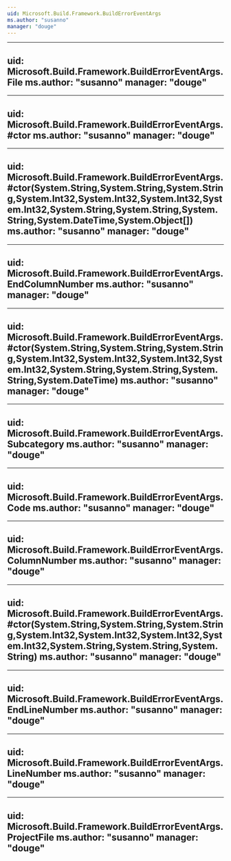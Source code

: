```yaml
---
uid: Microsoft.Build.Framework.BuildErrorEventArgs
ms.author: "susanno"
manager: "douge"
---
```


---
uid: Microsoft.Build.Framework.BuildErrorEventArgs.File
ms.author: "susanno"
manager: "douge"
---

---
uid: Microsoft.Build.Framework.BuildErrorEventArgs.#ctor
ms.author: "susanno"
manager: "douge"
---

---
uid: Microsoft.Build.Framework.BuildErrorEventArgs.#ctor(System.String,System.String,System.String,System.Int32,System.Int32,System.Int32,System.Int32,System.String,System.String,System.String,System.DateTime,System.Object[])
ms.author: "susanno"
manager: "douge"
---

---
uid: Microsoft.Build.Framework.BuildErrorEventArgs.EndColumnNumber
ms.author: "susanno"
manager: "douge"
---

---
uid: Microsoft.Build.Framework.BuildErrorEventArgs.#ctor(System.String,System.String,System.String,System.Int32,System.Int32,System.Int32,System.Int32,System.String,System.String,System.String,System.DateTime)
ms.author: "susanno"
manager: "douge"
---

---
uid: Microsoft.Build.Framework.BuildErrorEventArgs.Subcategory
ms.author: "susanno"
manager: "douge"
---

---
uid: Microsoft.Build.Framework.BuildErrorEventArgs.Code
ms.author: "susanno"
manager: "douge"
---

---
uid: Microsoft.Build.Framework.BuildErrorEventArgs.ColumnNumber
ms.author: "susanno"
manager: "douge"
---

---
uid: Microsoft.Build.Framework.BuildErrorEventArgs.#ctor(System.String,System.String,System.String,System.Int32,System.Int32,System.Int32,System.Int32,System.String,System.String,System.String)
ms.author: "susanno"
manager: "douge"
---

---
uid: Microsoft.Build.Framework.BuildErrorEventArgs.EndLineNumber
ms.author: "susanno"
manager: "douge"
---

---
uid: Microsoft.Build.Framework.BuildErrorEventArgs.LineNumber
ms.author: "susanno"
manager: "douge"
---

---
uid: Microsoft.Build.Framework.BuildErrorEventArgs.ProjectFile
ms.author: "susanno"
manager: "douge"
---

